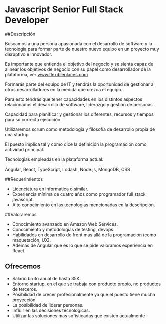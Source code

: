 # Javascript Senior Full Stack Developer

##Descripción

Buscamos a una persona apasionada con el desarrollo de software y la tecnología para formar parte de nuestro nuevo equipo en un proyecto muy disruptivo e innovador.

Es importante que entienda el objetivo del negocio y se sienta capaz de alinear los objetivos de negocio con su papel como desarrollador de la plataforma, ver www.flexibleplaces.com

Formarás parte del equipo de IT y tendrás la oportunidad de gestionar a otros desarrolladores en la medida que crezca el equipo.

Para esto tendrás que tener capacidades en los distintos aspectos relacionados el desarrollo de software, liderazgo y gestión de personas.

Capacidad para planificar y gestionar los diferentes, recursos y tiempos para su correcta ejecución.

Utilizaremos scrum como metodología y filosofía de desarrollo propia de una startup

El puesto implica tal y como dice la definición la programación como actividad principal.

Tecnologias empleadas en la plataforma actual:

Angular, React, TypeScript, Lodash, Node.js, MongoDB, CSS


##Requerimientos

* Licenciatura en Informatica o similar.
* Experiencia mínima de cuatro años como programador full stack javascript.
* Alto conocimiento en las tecnologias mencionadas en la descripción.

##Valoraremos

* Conocimiento avanzado en Amazon Web Services.
* Conocimiento y metodologias de testing, devops.
* Habilidades en desarrollo de front mas allá de la programación (como maquetación, UX).
* Ademas de Angular que es lo que se pide valoramos experiencia en React.

## Ofrecemos

* Salario bruto anual de hasta 35K.
* Entorno startup, en el que se trabaja con producto propio, no productos de terceros.
* Posibilidad de crecer profesionalmente ya que el puesto tiene mucha proyección.
* La posibilidad de liderar personas.
* Influir en las decisiones tecnologicas.
* Utilizar las soluciones mas sofisticadas que existen actualmente 
